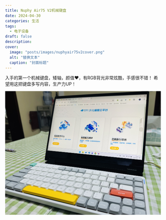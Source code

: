 ```yaml
---
title: Nuphy Air75 V2机械键盘
date: 2024-04-30
categories: 生活
tags:
  - 电子设备
draft: false
description: 
cover: 
  image: "posts/images/nuphyair75v2cover.png"
  alt: "替换文本"
  caption: "封面标题"
---
```

入手的第一个机械键盘，矮轴，颜值❤️，有RGB背光非常炫酷，手感很不错！
希望用这把键盘多写内容，生产力UP！

![](../images/nuphyair75v2.jpg)

